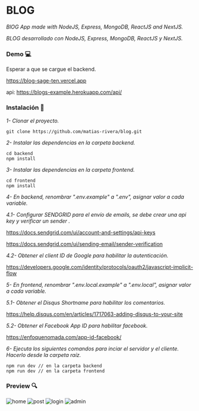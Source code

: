 # BLOG

_BlOG App made with NodeJS, Express, MongoDB, ReactJS and NextJS._

_BLOG desarrollado con NodeJS, Express, MongoDB, ReactJS y NextJS._

### Demo :computer:

Esperar a que se cargue el backend.

https://blog-sage-ten.vercel.app

api: https://blogs-example.herokuapp.com/api/

### Instalación 🔧

_1- Clonar el proyecto._

```
git clone https://github.com/matias-rivera/blog.git
```

_2- Instalar las dependencias en la carpeta backend._

```
cd backend
npm install
```

_3- Instalar las dependencias en la carpeta frontend._

```
cd frontend
npm install
```

_4- En backend, renombrar ".env.example" a ".env", asignar valor a cada variable._

_4.1- Configurar SENDGRID para el envío de emails, se debe crear una api key y verificar un sender ._

https://docs.sendgrid.com/ui/account-and-settings/api-keys

https://docs.sendgrid.com/ui/sending-email/sender-verification

_4.2- Obtener el client ID de Google para habilitar la autenticación._

https://developers.google.com/identity/protocols/oauth2/javascript-implicit-flow

_5- En frontend, renombrar ".env.local.example" a ".env.local", asignar valor a cada variable._

_5.1- Obtener el Disqus Shortname para habilitar los comentarios._

https://help.disqus.com/en/articles/1717063-adding-disqus-to-your-site

_5.2- Obtener el Facebook App ID para habilitar facebook._

https://enfoquenomada.com/app-id-facebook/

_6- Ejecuta los siguientes comandos para inciar el servidor y el cliente. Hacerlo desde la carpeta raíz._

```
npm run dev // en la carpeta backend
npm run dev // en la carpeta frontend
```

### Preview :mag:

![home](https://i.ibb.co/jLz43mM/blog-pic-main-min.png)
![post](https://i.ibb.co/hmzVnXy/blog-pic-page-min.png)
![login](https://i.ibb.co/HCZL9vS/blog-pic-login-min.png)
![admin](https://i.ibb.co/4FTbqx7/blog-pic-edit-min.png)
